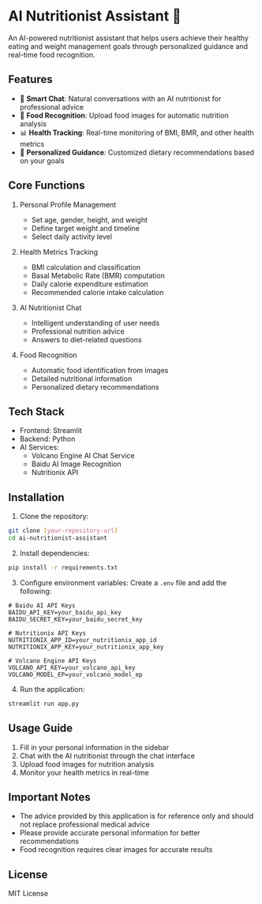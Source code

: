 # AI Nutritionist Assistant 🥗

An AI-powered nutritionist assistant that helps users achieve their healthy eating and weight management goals through personalized guidance and real-time food recognition.

## Features

- 💬 **Smart Chat**: Natural conversations with an AI nutritionist for professional advice
- 📸 **Food Recognition**: Upload food images for automatic nutrition analysis
- 📊 **Health Tracking**: Real-time monitoring of BMI, BMR, and other health metrics
- 🎯 **Personalized Guidance**: Customized dietary recommendations based on your goals

## Core Functions

1. Personal Profile Management
   - Set age, gender, height, and weight
   - Define target weight and timeline
   - Select daily activity level

2. Health Metrics Tracking
   - BMI calculation and classification
   - Basal Metabolic Rate (BMR) computation
   - Daily calorie expenditure estimation
   - Recommended calorie intake calculation

3. AI Nutritionist Chat
   - Intelligent understanding of user needs
   - Professional nutrition advice
   - Answers to diet-related questions

4. Food Recognition
   - Automatic food identification from images
   - Detailed nutritional information
   - Personalized dietary recommendations

## Tech Stack

- Frontend: Streamlit
- Backend: Python
- AI Services: 
  - Volcano Engine AI Chat Service
  - Baidu AI Image Recognition
  - Nutritionix API

## Installation

1. Clone the repository:
```bash
git clone [your-repository-url]
cd ai-nutritionist-assistant
```

2. Install dependencies:
```bash
pip install -r requirements.txt
```

3. Configure environment variables:
Create a `.env` file and add the following:
```
# Baidu AI API Keys
BAIDU_API_KEY=your_baidu_api_key
BAIDU_SECRET_KEY=your_baidu_secret_key

# Nutritionix API Keys
NUTRITIONIX_APP_ID=your_nutritionix_app_id
NUTRITIONIX_APP_KEY=your_nutritionix_app_key

# Volcano Engine API Keys
VOLCANO_API_KEY=your_volcano_api_key
VOLCANO_MODEL_EP=your_volcano_model_ep
```

4. Run the application:
```bash
streamlit run app.py
```

## Usage Guide

1. Fill in your personal information in the sidebar
2. Chat with the AI nutritionist through the chat interface
3. Upload food images for nutrition analysis
4. Monitor your health metrics in real-time

## Important Notes

- The advice provided by this application is for reference only and should not replace professional medical advice
- Please provide accurate personal information for better recommendations
- Food recognition requires clear images for accurate results

## License

MIT License